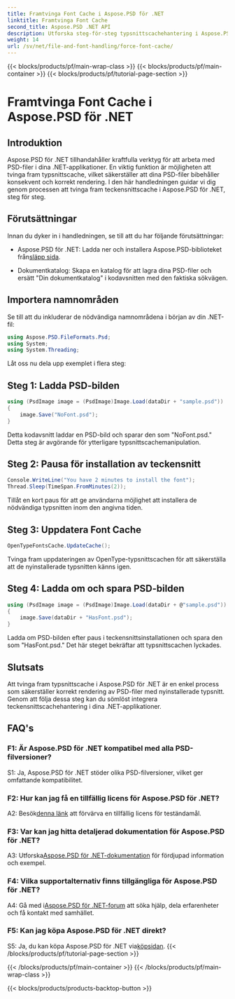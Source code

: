 ```yaml
---
title: Framtvinga Font Cache i Aspose.PSD för .NET
linktitle: Framtvinga Font Cache
second_title: Aspose.PSD .NET API
description: Utforska steg-för-steg typsnittscachehantering i Aspose.PSD för .NET. Säkerställ exakt rendering med detta kraftfulla .NET-bibliotek.
weight: 14
url: /sv/net/file-and-font-handling/force-font-cache/
---
```


{{< blocks/products/pf/main-wrap-class >}}
{{< blocks/products/pf/main-container >}}
{{< blocks/products/pf/tutorial-page-section >}}

# Framtvinga Font Cache i Aspose.PSD för .NET

## Introduktion

Aspose.PSD för .NET tillhandahåller kraftfulla verktyg för att arbeta med PSD-filer i dina .NET-applikationer. En viktig funktion är möjligheten att tvinga fram typsnittscache, vilket säkerställer att dina PSD-filer bibehåller konsekvent och korrekt rendering. I den här handledningen guidar vi dig genom processen att tvinga fram teckensnittscache i Aspose.PSD för .NET, steg för steg.

## Förutsättningar

Innan du dyker in i handledningen, se till att du har följande förutsättningar:

- Aspose.PSD för .NET: Ladda ner och installera Aspose.PSD-biblioteket från[släpp sida](https://releases.aspose.com/psd/net/).

- Dokumentkatalog: Skapa en katalog för att lagra dina PSD-filer och ersätt "Din dokumentkatalog" i kodavsnitten med den faktiska sökvägen.

## Importera namnområden

Se till att du inkluderar de nödvändiga namnområdena i början av din .NET-fil:

```csharp
using Aspose.PSD.FileFormats.Psd;
using System;
using System.Threading;
```

Låt oss nu dela upp exemplet i flera steg:

## Steg 1: Ladda PSD-bilden

```csharp
using (PsdImage image = (PsdImage)Image.Load(dataDir + "sample.psd"))
{
    image.Save("NoFont.psd");
}
```

Detta kodavsnitt laddar en PSD-bild och sparar den som "NoFont.psd." Detta steg är avgörande för ytterligare typsnittscachemanipulation.

## Steg 2: Pausa för installation av teckensnitt

```csharp
Console.WriteLine("You have 2 minutes to install the font");
Thread.Sleep(TimeSpan.FromMinutes(2));
```

Tillåt en kort paus för att ge användarna möjlighet att installera de nödvändiga typsnitten inom den angivna tiden.

## Steg 3: Uppdatera Font Cache

```csharp
OpenTypeFontsCache.UpdateCache();
```

Tvinga fram uppdateringen av OpenType-typsnittscachen för att säkerställa att de nyinstallerade typsnitten känns igen.

## Steg 4: Ladda om och spara PSD-bilden

```csharp
using (PsdImage image = (PsdImage)Image.Load(dataDir + @"sample.psd"))
{
    image.Save(dataDir + "HasFont.psd");
}
```

Ladda om PSD-bilden efter paus i teckensnittsinstallationen och spara den som "HasFont.psd." Det här steget bekräftar att typsnittscachen lyckades.

## Slutsats

Att tvinga fram typsnittscache i Aspose.PSD för .NET är en enkel process som säkerställer korrekt rendering av PSD-filer med nyinstallerade typsnitt. Genom att följa dessa steg kan du sömlöst integrera teckensnittscachehantering i dina .NET-applikationer.

## FAQ's

### F1: Är Aspose.PSD för .NET kompatibel med alla PSD-filversioner?

S1: Ja, Aspose.PSD för .NET stöder olika PSD-filversioner, vilket ger omfattande kompatibilitet.

### F2: Hur kan jag få en tillfällig licens för Aspose.PSD för .NET?

 A2: Besök[denna länk](https://purchase.aspose.com/temporary-license/) att förvärva en tillfällig licens för teständamål.

### F3: Var kan jag hitta detaljerad dokumentation för Aspose.PSD för .NET?

 A3: Utforska[Aspose.PSD för .NET-dokumentation](https://reference.aspose.com/psd/net/) för fördjupad information och exempel.

### F4: Vilka supportalternativ finns tillgängliga för Aspose.PSD för .NET?

 A4: Gå med i[Aspose.PSD för .NET-forum](https://forum.aspose.com/c/psd/34) att söka hjälp, dela erfarenheter och få kontakt med samhället.

### F5: Kan jag köpa Aspose.PSD för .NET direkt?

 S5: Ja, du kan köpa Aspose.PSD för .NET via[köpsidan](https://purchase.aspose.com/buy).
{{< /blocks/products/pf/tutorial-page-section >}}

{{< /blocks/products/pf/main-container >}}
{{< /blocks/products/pf/main-wrap-class >}}

{{< blocks/products/products-backtop-button >}}
